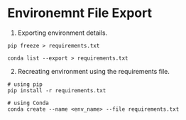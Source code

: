 # Environemnt File Export

1. Exporting environment details.
```
pip freeze > requirements.txt

conda list --export > requirements.txt
```

2. Recreating environment using the requirements file.
```
# using pip
pip install -r requirements.txt

# using Conda
conda create --name <env_name> --file requirements.txt
```
